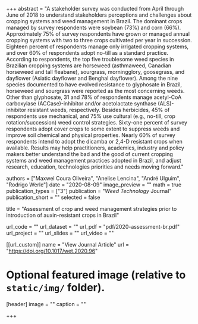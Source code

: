 +++
abstract = "A stakeholder survey was conducted from April through June of 2018 to understand stakeholders perceptions and challenges about cropping systems and weed management in Brazil. The dominant crops managed by survey respondents were soybean (73%) and corn (66%). Approximately 75% of survey respondents have grown or managed annual cropping systems with two to three crops cultivated per year in succession. Eighteen percent of respondents manage only irrigated cropping systems, and over 60% of respondents adopt no-till as a standard practice. According to respondents, the top five troublesome weed species in Brazilian cropping systems are horseweed (asthmaweed, Canadian horseweed and tall fleabane), sourgrass, morningglory, goosegrass, and dayflower (Asiatic dayflower and Benghal dayflower). Among the nine species documented to have evolved resistance to glyphosate in Brazil, horseweed and sourgrass were reported as the most concerning weeds. Other than glyphosate, 31 and 78% of respondents manage acetyl-CoA carboxylase (ACCase)-inhibitor and/or acetolactate synthase (ALS)-inhibitor resistant weeds, respectively. Besides herbicides, 45% of respondents use mechanical, and 75% use cultural (e.g., no-till, crop rotation/succession) weed control strategies. Sixty-one percent of survey respondents adopt cover crops to some extent to suppress weeds and improve soil chemical and physical properties. Nearly 60% of survey respondents intend to adopt the dicamba or 2,4-D resistant crops when available. Results may help practitioners, academics, industry and policy makers better understand the bad and the good of current cropping systems and weed management practices adopted in Brazil, and adjust research, education, technologies priorities and needs moving forward."

authors = ["Maxwel Coura Oliveira", "Anelise Lencina", "André Ulguim", "Rodrigo Werle"]
date = "2020-08-09"
image_preview = ""
math = true
publication_types = ["3"]
publication = "*Weed Technology* Journal"
publication_short = ""
selected = false

title = "Assessment of crop and weed management strategies prior to introduction of auxin-resistant crops in Brazil"

url_code = ""
url_dataset = ""
url_pdf = "pdf/2020-assessment-br.pdf"
url_project = ""
url_slides = ""
url_video = ""

[[url_custom]]
name = "View Journal Article"
url = "https://doi.org/10.1017/wet.2020.96"

# Optional featured image (relative to `static/img/` folder).
[header]
image = ""
caption = ""

+++
